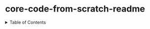 # core-code-from-scratch-readme


<!-- TABLE OF CONTENTS -->
<details>
  <summary>Table of Contents</summary>
  <ol>
    <li>
      <a href="https://github.com/javiarriagag/core-code-from-scratch-readme/blob/1f6d03ba798831288a47f0fa2774ae2384c659e6/WEEK1.md">Week 1</a>
    </li>
  </ol>
</details>
